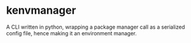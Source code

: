 # kenvmanager

A CLI written in python, wrapping a package manager call as a serialized
config file, hence making it an environment manager.
